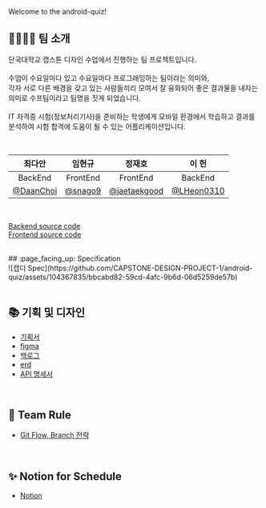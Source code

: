 Welcome to the android-quiz!

## 👨‍👩‍👧‍👦 팀 소개


단국대학교 캡스톤 디자인 수업에서 진행하는 팀 프로젝트입니다. <br><br>
수업이 수요일마다 있고 수요일마다 프로그래밍하는 팀이라는 의미와,<br> 각자 서로 다른 배경을 갖고 있는 사람들끼리 모여서 잘 융화되어 좋은 결과물을 내자는 의미로 수프팀이라고 팀명을 짓게 되었습니다.<br><br>
IT 자격증 시험(정보처리기사)을 준비하는 학생에게 모바일 환경에서 학습하고 결과를 분석하여 시험 합격에 도움이 될 수 있는 어플리케이션입니다.

<br>

|최다안|임현규|정재호|이 헌|
|:-:|:-:|:-:|:-:|
|BackEnd|FrontEnd|FrontEnd|BackEnd|
|[@DaanChoi](https://github.com/DaanChoi)|[@snago9](https://github.com/snago9)|[@jaetaekgood](https://github.com/jaetaekgood)|[@LHeon0310](https://github.com/LHeon0310)|

<br>

[Backend source code](https://github.com/CAPSTONE-DESIGN-PROJECT-1/android-backend)   
[Frontend source code](https://github.com/CAPSTONE-DESIGN-PROJECT-1/android-frontend)

<br>
## :page_facing_up: Specification<br>
![캡디 Spec](https://github.com/CAPSTONE-DESIGN-PROJECT-1/android-quiz/assets/104367835/bbcabd82-59cd-4afc-9b6d-06d5259de57b)
<br>

<br>

## 📚 기획 및 디자인

- [기획서](https://docs.google.com/document/d/1qxs91mA18M1cRlrovPeUy9SfoZTBpbNu5IueOlCdZOU/edit?usp=sharing)
- [figma](https://www.figma.com/file/rD5Q52zOdNznMAy31rhNLx/%EC%97%B0%EC%8A%B5%ED%8C%8C%EC%9D%BC?node-id=0-1&t=gNP7wx0hizzsNHzr-0)
- [백로그](https://docs.google.com/spreadsheets/d/1a7eGRtfVt3GFC8bngfUbwcR6yYxGr1xbmDaCisPrGf8/edit?usp=sharing)
- [erd](https://www.erdcloud.com/d/4opjZRrm2xGWB8fTP)
- [API 명세서](https://docs.google.com/spreadsheets/d/1rYAbAqoRr2cNksPed65CMWC7ZhH83osZRsvMcbxwDhA/edit#gid=2079123901)

<br>

## 🤝 Team Rule
- [Git Flow, Branch 전략](https://github.com/CAPSTONE-DESIGN-PROJECT-1/android-nangbu/wiki/Git-Flow,-Branch-%EC%84%A4%EB%AA%85)


<!--
## 📅 위클리 스크럼
| 1주차 | 2주차 | 3주차 | 4주차 | 5주차 | 6주차 | 7주차 |
|:-:|:-:|:-:|:-:|:-:|:-:|:-:|
|:page_facing_up: [0329](#)|:page_facing_up: [0405](#)|:page_facing_up: [0412](#)|:page_facing_up: [0426](#)|:page_facing_up: [05~](#)|:page_facing_up: [05~](#)|:page_facing_up: [05~](#)|


## 📅 데일리 스크럼 & 스프린트 회의록
|     | Mon | Tue | Wed | Thu | Fri |
|:-:|:-:|:-:|:-:|:-:|:-:|
|1주차|:pencil2:스크럼|:pencil2:스크럼|:page_facing_up:스프린트|:pencil2:스크럼|[:pencil2:스크럼](https://github.com/CAPSTONE-DESIGN-PROJECT-1/android-quiz/wiki/2023.04.07)|
|2주차|[:pencil2:스크럼](https://github.com/CAPSTONE-DESIGN-PROJECT-1/android-quiz/wiki/2023.04.10)|[:pencil2:스크럼](https://github.com/CAPSTONE-DESIGN-PROJECT-1/android-quiz/wiki/2023.04.11)|:page_facing_up:스프린트|:pencil2:스크럼|:pencil2:스크럼|
|3주차|:pencil2:스크럼|:pencil2:스크럼|:page_facing_up:스프린트|:pencil2:스크럼|:pencil2:스크럼|
|4주차|:pencil2:스크럼|:pencil2:스크럼|:page_facing_up:스프린트|:pencil2:스크럼|:pencil2:스크럼|
|5주차|:pencil2:스크럼|:pencil2:스크럼|:page_facing_up:스프린트|:pencil2:스크럼|:pencil2:스크럼|
|6주차|:pencil2:스크럼|:pencil2:스크럼|:page_facing_up:스프린트|:pencil2:스크럼|:pencil2:스크럼|


마크다운 문법 https://tttsss77.tistory.com/148
마크다운 이모지 https://inpa.tistory.com/entry/MarkDown-%F0%9F%93%9A-Emoji-%EC%9D%B4%EB%AA%A8%ED%8B%B0%EC%BD%98-%EC%82%AC%EC%9A%A9%ED%95%98%EA%B8%B0

-->

<br>

## ✨ Notion for Schedule
- [Notion](https://www.notion.so/978009c12e7e41c9afca4c3d3ce4ee84)

<br>
<!--
## 📎 템플릿 모음
- [스프린트 회의록 템플릿](https://github.com/CAPSTONE-DESIGN-PROJECT-1/android-quiz/wiki/%EC%9C%84%ED%81%B4%EB%A6%AC-%EC%8A%A4%ED%81%AC%EB%9F%BC-%ED%85%9C%ED%94%8C%EB%A6%BF)
- [데일리 스크럼 템플릿](https://github.com/CAPSTONE-DESIGN-PROJECT-1/android-quiz/wiki/%EB%8D%B0%EC%9D%BC%EB%A6%AC-%EC%8A%A4%ED%81%AC%EB%9F%BC-%ED%85%9C%ED%94%8C%EB%A6%BF)
-->
<br>
